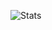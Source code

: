 ![Stats](https://github-readme-stats.vercel.app/api?username=usulpro&show_icons=true&count_private=true&theme=cobalt)
